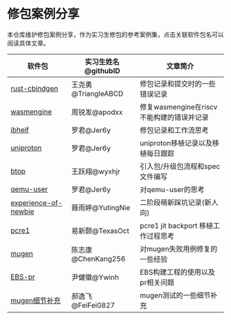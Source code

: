 # 修包案例分享

本仓库维护修包案例分享，作为实习生修包的参考案例集，点击关联软件包名可以阅读具体文章。

<!-- > **请注意！**
>>>>>> 1.请上传分享的同学按照「时间-软件包名-姓名.md」的格式命名文件
>>>>>> 2.请将软件包按照字母顺序进行排序，排序时不需要考虑字母的大小写
>>>>>> 3.文章简介是用 15 个字以内的一个短句介绍文章关键内容
>>>>>> 4.请在软件包的地方附上文件路径超链接 -->

| 软件包                                                       | 实习生姓名@githubID | 文章简介                                  |
| ------------------------------------------------------------ | ------------------- | ----------------------------------------- |
| [rust-cbindgen](./2023.12.28-rust-cbindgen-王尧勇.md)        | 王尧勇@TriangleABCD | 修包记录和提交时的一些错误记录            |
| [wasmengine](./2023.12.29-WasmEngine-周锐发.md)              | 周锐发@apodxx       | 修复wasmengine在riscv不能构建的错误并记录 |
| [ibheif](2023.1.4-ibheif-罗君.md)                            | 罗君@Jer6y          | 修包记录和工作流思考                      |
| [uniproton](2024.1.31-uniproton-罗君.md)                     | 罗君@Jer6y          | uniproton移植记录以及移植每日跟踪         |
| [btop](./2024.1.30-btop-王跃翔.md)                           | 王跃翔@wyxhjr       | 引入包/升级包流程和spec文件编写           |
| [qemu-user](2024.4.16-qemu-user-罗君.md)                     | 罗君@Jer6y          | 对qemu-user的思考                         |
| [experience-of-newbie](./2024.4.18-experience-of-newbie-聂雨婷.md) | 聂雨婷@YutingNie    | 二阶段萌新踩坑记录(新人向)                |
| [pcre1](./2024.4.26-pcre1-jit-易新颢.md)                     | 易新颢@TexasOct     | pcre1 jit backport 移植工作过程思考       |
| [mugen](./2024.5.10-mugen-testcase-陈志康.md)                | 陈志康@ChenKang256  | 对mugen失败用例修复的一些经验             |
| [EBS-pr](./2024.5.13-EBS验证和pr问题-尹健徽.md)              | 尹健徽@Ywinh        | EBS构建工程的使用以及pr相关问题           |
| [mugen细节补充](./2024.5.20-mugen细节补充-郝逸飞.md)         | 郝逸飞@FeiFei0827   | mugen测试的一些细节补充                   |
